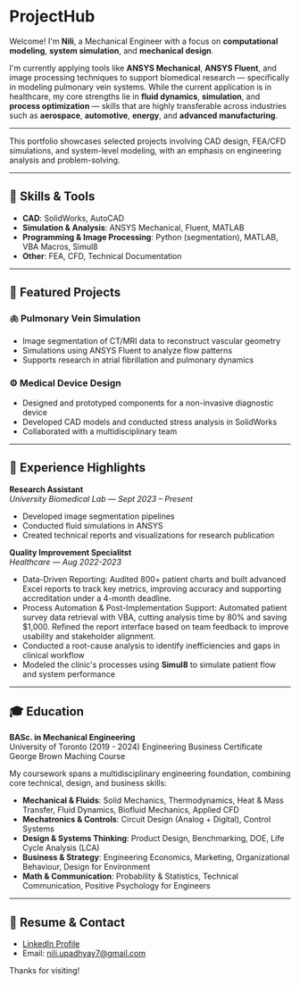 # ProjectHub
Welcome! I'm **Nili**, a Mechanical Engineer with a focus on **computational modeling**, **system simulation**, and **mechanical design**.

I'm currently applying tools like **ANSYS Mechanical**, **ANSYS Fluent**, and image processing techniques to support biomedical research — specifically in modeling pulmonary vein systems. While the current application is in healthcare, my core strengths lie in **fluid dynamics**, **simulation**, and **process optimization** — skills that are highly transferable across industries such as **aerospace**, **automotive**, **energy**, and **advanced manufacturing**.

---

This portfolio showcases selected projects involving CAD design, FEA/CFD simulations, and system-level modeling, with an emphasis on engineering analysis and problem-solving.


---

## 🔧 Skills & Tools
- **CAD**: SolidWorks, AutoCAD
- **Simulation & Analysis**: ANSYS Mechanical, Fluent, MATLAB
- **Programming & Image Processing**: Python (segmentation), MATLAB, VBA Macros, Simul8
- **Other**: FEA, CFD, Technical Documentation

---

## 📁 Featured Projects
### 🫁 Pulmonary Vein Simulation
- Image segmentation of CT/MRI data to reconstruct vascular geometry  
- Simulations using ANSYS Fluent to analyze flow patterns  
- Supports research in atrial fibrillation and pulmonary dynamics

### ⚙️ Medical Device Design
- Designed and prototyped components for a non-invasive diagnostic device  
- Developed CAD models and conducted stress analysis in SolidWorks  
- Collaborated with a multidisciplinary team

---

## 🧠 Experience Highlights
**Research Assistant**  
*University Biomedical Lab* — *Sept 2023 – Present*  
- Developed image segmentation pipelines  
- Conducted fluid simulations in ANSYS  
- Created technical reports and visualizations for research publication

**Quality Improvement Specialitst**  
*Healthcare* — *Aug 2022-2023*  
- Data-Driven Reporting: Audited 800+ patient charts and built advanced Excel reports to track key metrics, improving accuracy and supporting accreditation under a 4-month deadline.
- Process Automation & Post-Implementation Support: Automated patient survey data retrieval with VBA, cutting analysis time by 80% and saving $1,000. Refined the report interface based on team feedback to improve usability and stakeholder alignment.
- Conducted a root-cause analysis to identify inefficiencies and gaps in clinical workflow
- Modeled the clinic's processes using **Simul8** to simulate patient flow and system performance

---

## 🎓 Education
**BASc. in Mechanical Engineering**  
University of Toronto (2019 - 2024)
Engineering Business Certificate
George Brown Maching Course

My coursework spans a multidisciplinary engineering foundation, combining core technical, design, and business skills:

- **Mechanical & Fluids**: Solid Mechanics, Thermodynamics, Heat & Mass Transfer, Fluid Dynamics, Biofluid Mechanics, Applied CFD  
- **Mechatronics & Controls**: Circuit Design (Analog + Digital), Control Systems  
- **Design & Systems Thinking**: Product Design, Benchmarking, DOE, Life Cycle Analysis (LCA)  
- **Business & Strategy**: Engineering Economics, Marketing, Organizational Behaviour, Design for Environment  
- **Math & Communication**: Probability & Statistics, Technical Communication, Positive Psychology for Engineers

---

## 📄 Resume & Contact
- [LinkedIn Profile](https://www.linkedin.com/in/nili-u-9275371a1/)
- Email: nili.upadhyay7@gmail.com

Thanks for visiting!
